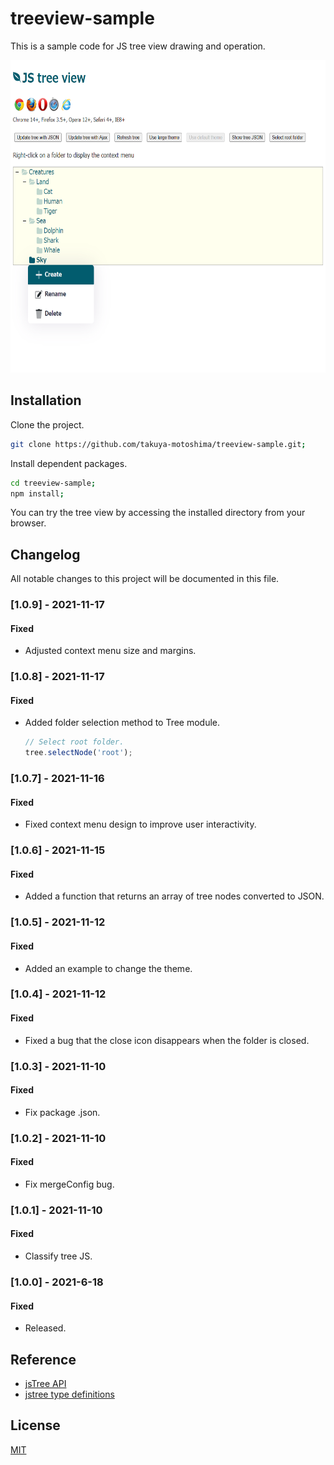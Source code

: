 # treeview-sample

This is a sample code for JS tree view drawing and operation.

<img src="https://raw.githubusercontent.com/takuya-motoshima/treeview-sample/main/screencaps/tree.png" height="500">

## Installation

Clone the project.  

```sh
git clone https://github.com/takuya-motoshima/treeview-sample.git;
```

Install dependent packages.  

```sh
cd treeview-sample;
npm install;
```

You can try the tree view by accessing the installed directory from your browser.

## Changelog

All notable changes to this project will be documented in this file.

### [1.0.9] - 2021-11-17
#### Fixed
- Adjusted context menu size and margins.

### [1.0.8] - 2021-11-17
#### Fixed
- Added folder selection method to Tree module.
  ```js
  // Select root folder.
  tree.selectNode('root');
  ```

### [1.0.7] - 2021-11-16
#### Fixed
- Fixed context menu design to improve user interactivity.

### [1.0.6] - 2021-11-15
#### Fixed
- Added a function that returns an array of tree nodes converted to JSON.

### [1.0.5] - 2021-11-12
#### Fixed
- Added an example to change the theme.

### [1.0.4] - 2021-11-12
#### Fixed
- Fixed a bug that the close icon disappears when the folder is closed.

### [1.0.3] - 2021-11-10
#### Fixed
- Fix package .json.

### [1.0.2] - 2021-11-10
#### Fixed
- Fix mergeConfig bug.

### [1.0.1] - 2021-11-10
#### Fixed
- Classify tree JS.

### [1.0.0] - 2021-6-18
#### Fixed
- Released.

## Reference
- [jsTree API](https://www.jstree.com/api/)
- [jstree type definitions](https://github.com/DefinitelyTyped/DefinitelyTyped/blob/master/types/jstree/index.d.ts)

## License

[MIT](LICENSE)
